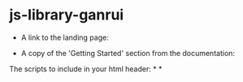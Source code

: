 # js-library-ganrui

* A link to the landing page:


* A copy of the 'Getting Started' section from the documentation:

The scripts to include in your html header: 
	* <link rel="stylesheet" type="text/css" href="Movable.css"> 
	* <script defer type="text/javascript" src="js/Movable.js"> 
in this order followed by the js file that uses this library. In this webpage for example, include
	* <script defer type="text/javascript" src="js/examples.js">


* A direct link to the documentation:
(this is the same link as the landing page as the documentation is at the bottom of the it)

Below is a copy of the 'api' section from the documentation:

To create new Objects:
	let numBoxes, middleSpace, gridHeight, gridWidth, width, height, margins, border;
	
	// create a default grid with default number of boxes
	const grid = new Grid();
	
	// create a grid with specified gridwidth along with 4 boxes also with specified size
	const grid2 = new Grid(numBoxes = 4, middleSpace = 0, gridHeight = 1040, gridWidth = 1040, width = 300, height = 300, margins = 0, border = 20);
	
	// all parameters are optional: 
	//		numBoxes:		number of MovableBox to create
	// 		middleSpace:	the space that divides half the MovableBox
	// 		gridHeight:		height of the Grid
	//		gridWidth: 		width of the Grid
	//		width:			width of each MovableBox
	//		height: 		height of each MovableBox
	//		margins:		margins (top = left = right = bottom) of each MovableBox
	//		border: 		border width (top = left = right = bottom) of each MovableBox

To use Grid functions:
	const gridContent = document.createElement("div");
	const gridBackgroundImg = document.createElement("img");
	gridBackgroundImg.src = "image_part_001.png";	
	gridContent.appendChild(gridBackgroundImg);

	// Grid functions: 

	// set the background color of the Grid
	grid.setGridBackgroundColor("PowderBlue");

	// set the content of the Grid
	grid.setGridContent(gridContent)

To use MovableBox functions:
	const content0 = document.createElement("div");
	content0.innerHTML = "--content of the box here--";

	// MovableBox functions:

	// set the background color of the first MovableBox in the Grid 
	grid.boxes[0].setBoxBackgroundColor("pink");

	// set the content of the first MovableBox in the Grid
	grid.boxes[0].setBoxContent(content0);

	// set the text color of the second MovableBox in the Grid
	grid.boxes[1].setBoxTextColor("blue");